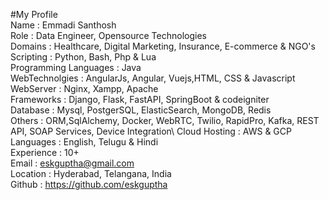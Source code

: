 #My Profile\
Name	                : Emmadi Santhosh\
Role                  : Data Engineer, Opensource Technologies\
Domains               : Healthcare, Digital Marketing, Insurance, E-commerce & NGO's\
Scripting             : Python, Bash, Php & Lua\
Programming Languages : Java\
WebTechnolgies        : AngularJs, Angular, Vuejs,HTML, CSS & Javascript\
WebServer             : Nginx, Xampp, Apache\
Frameworks            : Django, Flask, FastAPI, SpringBoot & codeigniter\
Database              : Mysql, PostgerSQL, ElasticSearch, MongoDB, Redis\
Others                : ORM,SqlAlchemy, Docker, WebRTC, Twilio, RapidPro, Kafka, REST API, SOAP Services, Device Integration\ 
Cloud Hosting         : AWS & GCP\
Languages             : English, Telugu & Hindi\
Experience            : 10+\
Email	                : eskguptha@gmail.com\
Location              : Hyderabad, Telangana, India\
Github	              : https://github.com/eskguptha
